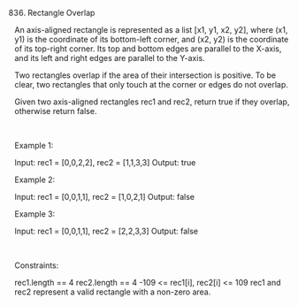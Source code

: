 836. Rectangle Overlap

An axis-aligned rectangle is represented as a list [x1, y1, x2, y2], where (x1, y1) is the coordinate of its bottom-left corner, and (x2, y2) is the coordinate of its top-right corner. Its top and bottom edges are parallel to the X-axis, and its left and right edges are parallel to the Y-axis.

Two rectangles overlap if the area of their intersection is positive. To be clear, two rectangles that only touch at the corner or edges do not overlap.

Given two axis-aligned rectangles rec1 and rec2, return true if they overlap, otherwise return false.

 

Example 1:

Input: rec1 = [0,0,2,2], rec2 = [1,1,3,3]
Output: true


Example 2:

Input: rec1 = [0,0,1,1], rec2 = [1,0,2,1]
Output: false


Example 3:

Input: rec1 = [0,0,1,1], rec2 = [2,2,3,3]
Output: false


 

Constraints:

rec1.length == 4
rec2.length == 4
-109 <= rec1[i], rec2[i] <= 109
rec1 and rec2 represent a valid rectangle with a non-zero area.